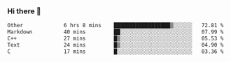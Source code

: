 ### Hi there 👋

<!--
**WShiBin/WShiBin** is a ✨ _special_ ✨ repository because its `README.md` (this file) appears on your GitHub profile.

Here are some ideas to get you started:

- 🔭 I’m currently working on ...
- 🌱 I’m currently learning ...
- 👯 I’m looking to collaborate on ...
- 🤔 I’m looking for help with ...
- 💬 Ask me about ...
- 📫 How to reach me: ...
- 😄 Pronouns: ...
- ⚡ Fun fact: ...
-->

<!--START_SECTION:waka-->

```txt
Other             6 hrs 8 mins    ██████████████████▒░░░░░░   72.81 %
Markdown          40 mins         ██░░░░░░░░░░░░░░░░░░░░░░░   07.99 %
C++               27 mins         █▒░░░░░░░░░░░░░░░░░░░░░░░   05.53 %
Text              24 mins         █▒░░░░░░░░░░░░░░░░░░░░░░░   04.90 %
C                 17 mins         █░░░░░░░░░░░░░░░░░░░░░░░░   03.36 %
```

<!--END_SECTION:waka-->
